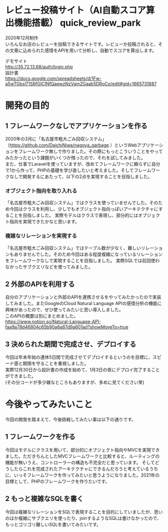 # レビュー投稿サイト（AI自動スコア算出機能搭載） quick_review_park
2020年12月制作  
いろんなお店のレビューを投稿できるサイトです。レビューか投稿されると、その文章に込められた感情をAPIを用いて分析し、自動でスコアを算出します。
  
デモサイト  
http://35.72.13.68/auth/login.php  
設計書  
https://docs.google.com/spreadsheets/d/1Fw-a5wTGbsl71S6fGIClNfQaewzNzVamZGaab5DRoCo/edit#gid=1665731887

# 開発の目的
## 1 フレームワークなしでアプリケーションを作る
2020年の3月に「名古屋市粗大ごみ回収システム」（https://github.com/DaichiNiwa/nagoya_garbage ）というWebアプリケーションをフレームワーク無しで作りました。その際にもっとこういうことをやってみたかったという課題がいくつか残ったので、それを試してみました。  
また、仕事でLaravelを使っていますが、改めてフレームワークに頼らずに自分で1から作って、PHPの基礎を学び直したいと考えました。そしてフレームワークなしで開発するにあたって、以下の2点を実現することを目指しました。
### オブジェクト指向を取り入れる
「名古屋市粗大ごみ回収システム」ではクラスを使っていませんでした。そのため今回はクラスを利用し、少しでもオブジェクト指向っぽいアーキテクチャにすることを目指しました。
実際モデルはクラスで表現し、部分的にはオブジェクト指向を実現できたかなと思います。

### 複雑なリレーションを実現する
「名古屋市粗大ごみ回収システム」ではテーブル数が少なく、難しいリレーションもありませんでした。そのため今回はある程度複雑になっているリレーションをフレームワークなしで実現することを目指しました。
実際SQLでは前回使わなかったサブクエリなどを使ってみました。

## 2 外部のAPIを利用する
自分のアプリケーションと外部のAPIを連携させるをやってみたかったので実装してみました。またGoogleのCloud Natural Language APIの感情分析の機能に興味があったので、ぜひ使ってみたいと思い導入しました。  
このAPIの概要は別にまとめました。  
https://www.notion.so/Natural-Language-API-faa9a78d46804c65b90a6a87d9a601ad?showMoveTo=true

## 3 決められた期間で完成させ、デプロイする
今回は年末年始の連休5日間で完成させてデプロイするというのを目標に、スピード感と期限を守ることを重視しました。  
実際12月30日から設計書の作成を始めて、1月3日の夜にデプロイ完了することができました。  
(その分コードが多少雑なところもありますが、多めに見てください笑)

# 今後やってみたいこと
今回の開発を踏まえて、今後挑戦してみたい事は以下の通りです。
## 1 フレームワークを作る
今回はモデルにクラスを用いて、部分的にオブジェクト指向やMVCを実現できました。ただきちんとしたMVCフレームワークと比較すると、ルーティングの機能が無いうえ、コントローラーの構造も不完全だと思っています。
そしてどうしたらこれを完成されたアーキテクチャにできるんだろうと考えているうちに、いっそフレームワークを作ってみたいと思うようになりました。2021年の目標として、PHPのフレームワークを作りたいです。
## 2 もっと複雑なSQLを書く
今回は複雑なリレーションをSQLで表現することを目的にしていましたが、思いのほか複雑にサブクエリを使ったり、joinするようなSQLは書けなかったので、もっとゴリゴリ難しいSQLを書いてみたいです。


